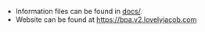 -   Information files can be found in [docs/](src/client/docs/).
-   Website can be found at https://bpa.v2.lovelyjacob.com
